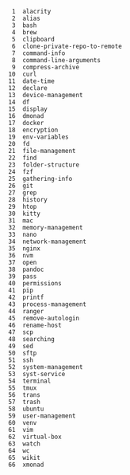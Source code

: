       	
     1	alacrity
     2	alias
     3	bash
     4	brew
     5	clipboard
     6	clone-private-repo-to-remote
     7	command-info
     8	command-line-arguments
     9	compress-archive
    10	curl
    11	date-time
    12	declare
    13	device-management
    14	df
    15	display
    16	dmonad
    17	docker
    18	encryption
    19	env-variables
    20	fd
    21	file-management
    22	find
    23	folder-structure
    24	fzf
    25	gathering-info
    26	git
    27	grep
    28	history
    29	htop
    30	kitty
    31	mac
    32	memory-management
    33	nano
    34	network-management
    35	nginx
    36	nvm
    37	open
    38	pandoc
    39	pass
    40	permissions
    41	pip
    42	printf
    43	process-management
    44	ranger
    45	remove-autologin
    46	rename-host
    47	scp
    48	searching
    49	sed
    50	sftp
    51	ssh
    52	system-management
    53	syst-service
    54	terminal
    55	tmux
    56	trans
    57	trash
    58	ubuntu
    59	user-management
    60	venv
    61	vim
    62	virtual-box
    63	watch
    64	wc
    65	wikit
    66	xmonad
